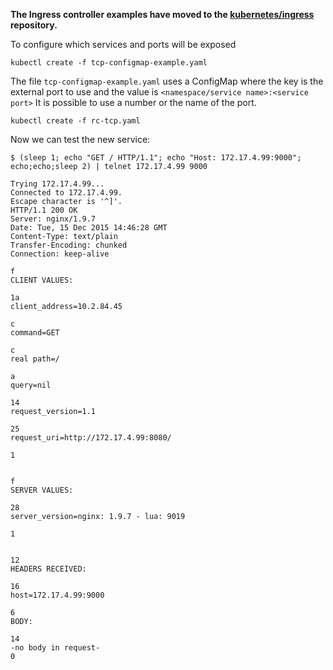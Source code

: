 **The Ingress controller examples have moved to the
[kubernetes/ingress](https://github.com/kubernetes/ingress-nginx) repository.**

To configure which services and ports will be exposed
```
kubectl create -f tcp-configmap-example.yaml
```

The file `tcp-configmap-example.yaml` uses a ConfigMap where the key is the external port to use and the value is
`<namespace/service name>:<service port>`
It is possible to use a number or the name of the port.

```
kubectl create -f rc-tcp.yaml
```

Now we can test the new service:
```
$ (sleep 1; echo "GET / HTTP/1.1"; echo "Host: 172.17.4.99:9000"; echo;echo;sleep 2) | telnet 172.17.4.99 9000

Trying 172.17.4.99...
Connected to 172.17.4.99.
Escape character is '^]'.
HTTP/1.1 200 OK
Server: nginx/1.9.7
Date: Tue, 15 Dec 2015 14:46:28 GMT
Content-Type: text/plain
Transfer-Encoding: chunked
Connection: keep-alive

f
CLIENT VALUES:

1a
client_address=10.2.84.45

c
command=GET

c
real path=/

a
query=nil

14
request_version=1.1

25
request_uri=http://172.17.4.99:8080/

1


f
SERVER VALUES:

28
server_version=nginx: 1.9.7 - lua: 9019

1


12
HEADERS RECEIVED:

16
host=172.17.4.99:9000

6
BODY:

14
-no body in request-
0
```
